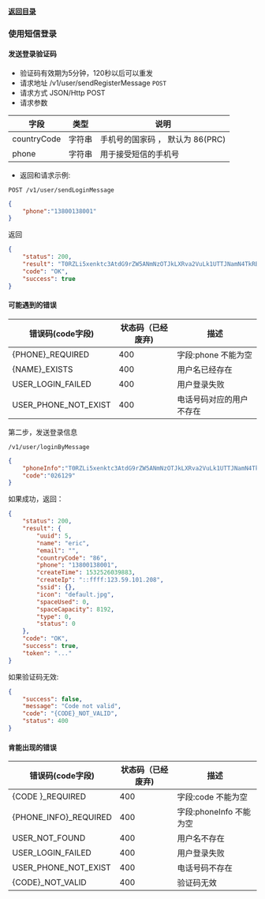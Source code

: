 #### [返回目录](README.md)

### 使用短信登录

#### 发送登录验证码
* 验证码有效期为5分钟，120秒以后可以重发
* 请求地址 /v1/user/sendRegisterMessage ```POST```
* 请求方式 JSON/Http POST
* 请求参数

| 字段            |  类型  | 说明                                         |
|----------------|--------|---------------------------------------------|
| countryCode    |  字符串 | 手机号的国家码 ， 默认为 86(PRC)                |
| phone          |  字符串 | 用于接受短信的手机号                            |

* 返回和请求示例:

```POST /v1/user/sendLoginMessage```

```json
{
	"phone":"13800138001"
}
```
返回
```json
{
    "status": 200,
    "result": "T0RZLi5xenktc3AtdG9rZW5ANmNzOTJkLXRva2VuLk1UTTJNamN4TkRBME9ETS4ucXp5LXNwLXRva2VuQDZjczkyZC10b2tlbi5NakEuLnF6eS1zcC10b2tlbkA2Y3M5MmQtdG9rZW4uN2JjYWZkYjA1ZGEzNzM0ZTAxYWMzODVkNjFlYzRjMWE.",
    "code": "OK",
    "success": true
}
```
#### 可能遇到的错误

| 错误码(code字段)        |  状态码（已经废弃)  |  描述                                 |
|-----------------------|-------------------|-------------------------------------|
| {PHONE}\_REQUIRED     |       400         | 字段:phone 不能为空                    |
| {NAME}\_EXISTS        |       400         | 用户名已经存在                         |
| USER_LOGIN_FAILED     |       400         | 用户登录失败                           |
| USER_PHONE_NOT_EXIST  |       400         | 电话号码对应的用户不存在                 |

第二步，发送登录信息
```
/v1/user/loginByMessage
```
```json
{
	"phoneInfo":"T0RZLi5xenktc3AtdG9rZW5ANmNzOTJkLXRva2VuLk1UTTJNamN4TkRBME9ETS4ucXp5LXNwLXRva2VuQDZjczkyZC10b2tlbi5NakEuLnF6eS1zcC10b2tlbkA2Y3M5MmQtdG9rZW4uN2JjYWZkYjA1ZGEzNzM0ZTAxYWMzODVkNjFlYzRjMWE.",
	"code":"026129"
}
```
如果成功，返回：
```json
{
    "status": 200,
    "result": {
        "uuid": 5,
        "name": "eric",
        "email": "",
        "countryCode": "86",
        "phone": "13800138001",
        "createTime": 1532526039883,
        "createIp": "::ffff:123.59.101.208",
        "ssid": {},
        "icon": "default.jpg",
        "spaceUsed": 0,
        "spaceCapacity": 8192,
        "type": 0,
        "status": 0
    },
    "code": "OK",
    "success": true,
    "token": "..."
}
```
如果验证码无效:
```json
{
    "success": false,
    "message": "Code not valid",
    "code": "{CODE}_NOT_VALID",
    "status": 400
}
```

#### 肯能出现的错误

| 错误码(code字段)        |  状态码（已经废弃)  |  描述                                 |
|-----------------------|-------------------|-------------------------------------|
| {CODE }\_REQUIRED     |       400         | 字段:code  不能为空                    |
| {PHONE_INFO}\_REQUIRED|       400         | 字段:phoneInfo  不能为空               |
| USER_NOT_FOUND        |       400         | 用户名不存在                         |
| USER_LOGIN_FAILED     |       400         | 用户登录失败                           |
| USER_PHONE_NOT_EXIST  |       400         | 电话号码不存在                          |
|  {CODE}\_NOT_VALID    |       400         | 验证码无效                             |

